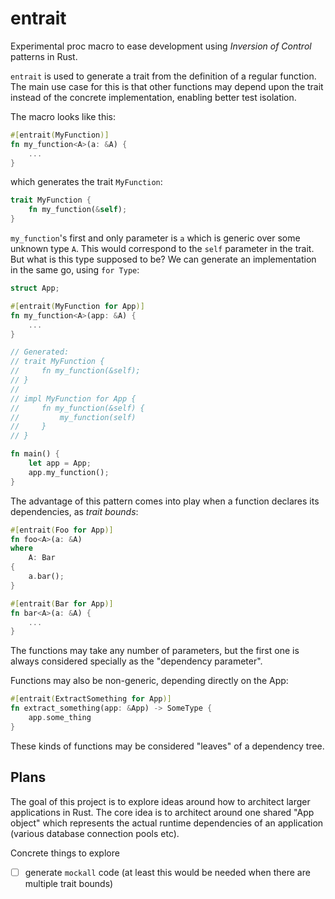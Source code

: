 # entrait

Experimental proc macro to ease development using _Inversion of Control_ patterns in Rust.

`entrait` is used to generate a trait from the definition of a regular function.
The main use case for this is that other functions may depend upon the trait
instead of the concrete implementation, enabling better test isolation.

The macro looks like this:

```rust
#[entrait(MyFunction)]
fn my_function<A>(a: &A) {
    ...
}
```

which generates the trait `MyFunction`:

```rust
trait MyFunction {
    fn my_function(&self);
}
```

`my_function`'s first and only parameter is `a` which is generic over some unknown type `A`. This would correspond to the `self` parameter in the trait. But what is this type supposed to be? We can generate an implementation in the same go, using `for Type`:

```rust
struct App;

#[entrait(MyFunction for App)]
fn my_function<A>(app: &A) {
    ...
}

// Generated:
// trait MyFunction {
//     fn my_function(&self);
// }
//
// impl MyFunction for App {
//     fn my_function(&self) {
//         my_function(self)
//     }
// }

fn main() {
    let app = App;
    app.my_function();
}
```

The advantage of this pattern comes into play when a function declares its dependencies, as _trait bounds_:


```rust
#[entrait(Foo for App)]
fn foo<A>(a: &A)
where
    A: Bar
{
    a.bar();
}

#[entrait(Bar for App)]
fn bar<A>(a: &A) {
    ...
}
```

The functions may take any number of parameters, but the first one is always considered specially as the "dependency parameter".

Functions may also be non-generic, depending directly on the App:

```rust
#[entrait(ExtractSomething for App)]
fn extract_something(app: &App) -> SomeType {
    app.some_thing
}
```

These kinds of functions may be considered "leaves" of a dependency tree.

## Plans
The goal of this project is to explore ideas around how to architect larger applications in Rust. The core idea is to architect around one shared "App object" which represents the actual runtime dependencies of an application (various database connection pools etc).

Concrete things to explore

* [ ] generate `mockall` code (at least this would be needed when there are multiple trait bounds)
